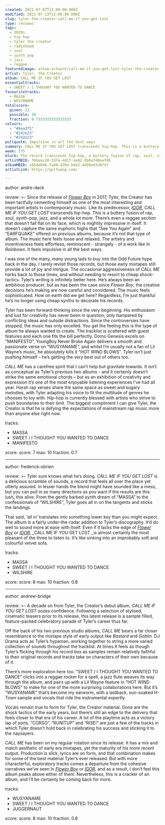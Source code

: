 ```yaml
---
created: 2021-07-07T12:00:00.000Z
modified: 2021-07-13T12:00:00.000Z
slug: tyler-the-creator-call-me-if-you-get-lost
type: reviews
tags:
  - 2020s
  - hip hop
  - tyler the creator
  - radiohead
  - soul
  - synth pop
  - jazz
  - reggae
featuredimage: album-artwork/call-me-if-you-get-lost-tyler-the-creator.jpg
artist: Tyler, the Creator
album: CALL ME IF YOU GET LOST
essentialtracks:
  - SWEET / I THOUGHT YOU WANTED TO DANCE
favouritetracks:
  - MASSA
  - WUSYANAME
totalscore:
  given: 22
  possible: 30
  fraction: 0.7333333333333333
colours:
  - "#6ea375"
  - "#242e23"
  - "#242e23"
pullquote: Impulsive in all the best ways
summary: CALL ME IF YOU GET LOST transcends hip-hop. This is a buttery fusion of rap, soul, synth-pop, jazz, and a whole lot more. There’s even a reggae section that doesn’t fall flat on its face.
week: 275
blurb: The record transcends hip-hop, a buttery fusion of rap, soul, synth-pop, jazz, and a whole lot more. There’s even a reggae section that hits the spot.
artistMBID: f6beac20-5dfe-4d1f-ae02-0b0a740aafd6
albumMBID: c65de046-7a48-4269-b4e5-4db0ed328f47
artistLink: https://golfwang.com/

---
```


author: andre-dack

review: >-
  Since the release of _[Flower Boy](/reviews/tyler-the-creator-flower-boy/)_ in 2017, Tyler, the Creator has been tactfully cementing himself as one of the most interesting and important artists in contemporary music. Like its predecessor, _[IGOR](/reviews/tyler-the-creator-igor/)_, _CALL ME IF YOU GET LOST_ transcends hip-hop. This is a buttery fusion of rap, soul, synth-pop, jazz, and a whole lot more. There’s even a reggae section that doesn’t fall flat on its face, which is mightily impressive in itself. It doesn’t capture the same euphoric highs that “See You Again” and “EARFQUAKE” offered on previous albums, because it’s not that type of album. The music here feels loose and relaxed. The artistry and inventiveness feels effortless, reminiscent - strangely - of a work like _In Rainbows_. It feels impulsive in all the best ways.

  I was one of the many, many young lads to buy into the Odd Future hype back in the day. I rarely revisit those records, but those early mixtapes still provide a lot of joy and intrigue. The occasional aggressiveness of _CALL ME_ harks back to those times, and without needing to resort to cheap shock-tactics. Tyler’s writing is infinitely better here. He’s always been an ambitious producer, but as has been the case since _Flower Boy_, the creative decisions he’s making are now careful and considered. The music feels sophisticated. How on earth did we get here? Regardless, I’m just thankful he’s no longer using cheap synths to decorate his records.

  Tyler has been forward-thinking since the very beginning. His enthusiasm and lust for creativity has never been in question, only hampered by conflicting ideas and outside distractions. Since the controversies have stopped, the music has only excelled. You get the feeling this is the type of album he always wanted to create. The tracklist is scattered with guest features and each one fits the bill perfectly. Domo Genesis excels on “MANIFESTO”, YoungBoy Never Broke Again delivers a smooth and passionate verse on “WUSYANAME”, and whilst I’m usually not a fan of Lil Wayne’s music, he absolutely kills it “HOT WIND BLOWS”. Tyler isn’t just pushing himself – he’s getting the very best out of others too.

  _CALL ME_ has a carefree spirit that I can’t help but gravitate towards. It isn’t as conceptual as Tyler’s previous two albums - and it certainly doesn’t strike the same emotional chords – but as an exhibition of creativity and expression it’s one of the most enjoyable listening experiences I’ve had all year. Harsh rap verses share the same space as sweet and sugary melodies, with Tyler adapting his voice to fit the multitude of genres he chooses to toy with. Hip-hop is currently blessed with artists who strive to push boundaries to their limit. The biggest compliment I can give Tyler, the Creator is that he is defying the expectations of mainstream rap music more than anyone else right now.

tracks:
  - MASSA
  - SWEET / I THOUGHT YOU WANTED TO DANCE
  - MANIFESTO

score:
  score: 7
  max: 10
  fraction: 0.7

---

author: frederick-obrien

review: >-
  Tyler sure knows what he’s doing. _CALL ME IF YOU GET LOST_ is a delicious scramble of sounds, a record that feels all over the place yet utterly assured. In lesser hands the blend might have sounded like a mess, but you can pull in as many directions as you want if the results are this lush, this alive. From the gently barbed synth dream of “MASSA” to the confessionals of “WILSHIRE”, Tyler goes all in on the tangents and sticks the landings.

  That said, ‘all in’ translates into something lower key than you might expect. The album is a fairly under-the-radar addition to Tyler’s discography. It’d do well to sound more at ease with itself. Even if it lacks the edge of _[Flower Boy](/reviews/tyler-the-creator-flower-boy/)_ or _[IGOR](/reviews/tyler-the-creator-igor/)_, _CALL ME IF YOU GET LOST _is almost certainly the most pleasant of the three to listen to. It’s like sinking into an improbably soft and colourful velvet sofa.

tracks:
  - MASSA
  - SWEET / I THOUGHT YOU WANTED TO DANCE
  - WILSHIRE

score:
  score: 8
  max: 10
  fraction: 0.8

---

author: andrew-bridge

review: >-
  A decade on from Tyler, the Creator’s debut album, _CALL ME IF YOU GET LOST_ oozes confidence. Following a selection of stylised, cinematic teasers prior to its release, this latest release is a sample filled, feature-packed celebratory parade of Tyler’s career thus far.

  Off the back of his two previous studio albums, _CALL ME_ bears a far closer resemblance to the mixtape style of early output like _Bastard_ and _Goblin_. DJ Drama acts as Tyler’s hypeman, working together to string a more varied collection of sounds throughout the tracklist. At times it feels as though Tyler’s flicking through his record box as samples remain relatively faithful to their original records and tracks take on characters of their own because of it.

  There’s more exploration here too. “SWEET / I THOUGHT YOU WANTED TO DANCE” clicks into a reggae rocker for a spell, a jazz flute weaves its way through the album, and pairs up with a Lil Wayne feature in “HOT WIND BLOWS” to make for one of the more surprising collaborations here. But it’s “WUSYANAME” that’s become my earworm, with a laidback, sun-soaked H-Town sample and vocals that ride the instrumental expertly.

  Vocals remain true to form for Tyler, the Creator material. Gone are the shock tactics of the early years, but there’s still an edge to the delivery that feels closer to that era of his career. A lot of the playtime acts as a victory lap of sorts. “CORSO”, “RUNITUP” and “RISE!” are just a few of the tracks in which Tyler doesn’t hold back in celebrating his success and sticking it to the naysayers.

  _CALL ME_ has been on my regular rotation since its release. It has a mix and match aesthetic of early era mixtapes, yet the maturity of his more recent output. Production is slick, lyrics are on form, and that combination makes for some of the best material Tyler’s ever released. But with more characterful, exploratory tracks comes a departure from the cohesive narratives we’ve seen in _[Flower Boy](/reviews/tyler-the-creator-flower-boy/)_ or _[IGOR](/reviews/tyler-the-creator-igor/)_, and as a result, I don’t feel this album peaks above either of them. Nevertheless, this is a cracker of an album, and I’ll be certainly be coming back for more.

tracks:
  - WUSYANAME
  - SWEET / I THOUGHT YOU WANTED TO DANCE
  - JUGGERNAUT

score:
  score: 8
  max: 10
  fraction: 0.8
